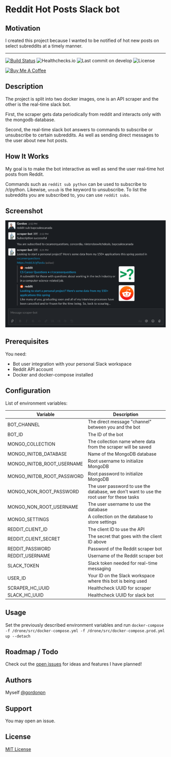 # Reddit Hot Posts Slack bot

## Motivation

I created this project because I wanted to be notified of hot new posts on select subreddits at a timely manner.

---
[![Build Status](https://drone.gordon-pn.com/api/badges/gordonpn/reddit-slack-bot/status.svg?ref=refs/heads/develop)](https://drone.gordon-pn.com/gordonpn/reddit-slack-bot)
![Healthchecks.io](https://healthchecks.io/badge/ca24ff5d-8821-4d86-8a5a-dc92cf/kCadkBM0.svg)
![Last commit on develop](https://badgen.net/github/last-commit/gordonpn/reddit-slack-bot/develop)
![License](https://badgen.net/github/license/gordonpn/reddit-slack-bot)

[![Buy Me A Coffee](https://www.buymeacoffee.com/assets/img/custom_images/orange_img.png)](https://www.buymeacoffee.com/gordonpn)

## Description

The project is split into two docker images, one is an API scraper and the other is the real-time slack bot.

First, the scraper gets data periodically from reddit and interacts only with the mongodb database.

Second, the real-time slack bot answers to commands to subscribe or unsubscribe to certain subreddits. As well as sending direct messages to the user about new hot posts.

## How It Works

My goal is to make the bot interactive as well as send the user real-time hot posts from Reddit.

Commands such as `reddit sub python` can be used to subscribe to /r/python. Likewise, `unsub` is the keyword to unsubscribe. To list the subreddits you are subscribed to, you can use `reddit subs`.

## Screenshot

![Screenshot](./docs/screenshot.png)

## Prerequisites

You need:

- Bot user integration with your personal Slack workspace
- Reddit API account
- Docker and docker-compose installed

## Configuration

List of environment variables:

| Variable                   | Description                                                                               |
|----------------------------|-------------------------------------------------------------------------------------------|
| BOT_CHANNEL                | The direct message "channel" between you and the bot                                      |
| BOT_ID                     | The ID of the bot                                                                         |
| MONGO_COLLECTION           | The collection name where data from the scraper will be saved                             |
| MONGO_INITDB_DATABASE      | Name of the MongoDB database                                                              |
| MONGO_INITDB_ROOT_USERNAME | Root username to initialize MongoDB                                                       |
| MONGO_INITDB_ROOT_PASSWORD | Root password to initialize MongoDB                                                       |
| MONGO_NON_ROOT_PASSWORD    | The user password to use the database, we don't want to use the root user for these tasks |
| MONGO_NON_ROOT_USERNAME    | The user username to use the database                                                     |
| MONGO_SETTINGS             | A collection on the database to store settings                                            |
| REDDIT_CLIENT_ID           | The client ID to use the API                                                              |
| REDDIT_CLIENT_SECRET       | The secret that goes with the client ID above                                             |
| REDDIT_PASSWORD            | Password of the Reddit scraper bot                                                        |
| REDDIT_USERNAME            | Username of the Reddit scraper bot                                                        |
| SLACK_TOKEN                | Slack token needed for real-time messaging                                                |
| USER_ID                    | Your ID on the Slack workspace where this bot is being used                               |
| SCRAPER_HC_UUID            | Healthcheck UUID for scraper                                                              |
| SLACK_HC_UUID              | Healthcheck UUID for slack bot                                                            |

## Usage

Set the previously described environment variables and run `docker-compose -f /drone/src/docker-compose.yml -f /drone/src/docker-compose.prod.yml up --detach`

## Roadmap / Todo

Check out the [open issues](https://github.com/gordonpn/reddit-slack-bot/issues?q=is%3Aissue+is%3Aopen+sort%3Aupdated-desc) for ideas and features I have planned!

## Authors

Myself [@gordonpn](https://github.com/gordonpn)

## Support

You may open an issue.

## License

[MIT License](./LICENSE)
